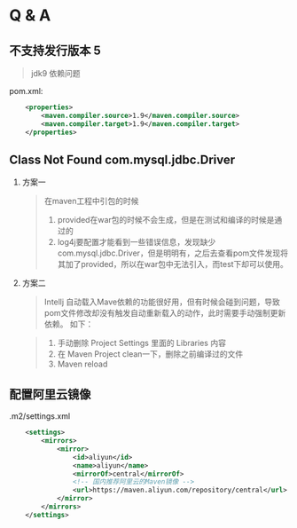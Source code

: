 # Q & A
## 不支持发行版本 5
> jdk9 依赖问题

pom.xml:
```xml
    <properties>
        <maven.compiler.source>1.9</maven.compiler.source>
        <maven.compiler.target>1.9</maven.compiler.target>
    </properties>
```

## Class Not Found com.mysql.jdbc.Driver
1. 方案一
    > 在maven工程中引包的时候
    > 1. provided在war包的时候不会生成，但是在测试和编译的时候是通过的
    > 2. log4j要配置才能看到一些错误信息，发现缺少com.mysql.jdbc.Driver，但是明明有，之后去查看pom文件发现将其加了provided，所以在war包中无法引入，而test下却可以使用。

2. 方案二
    > Intellj 自动载入Mave依赖的功能很好用，但有时候会碰到问题，导致pom文件修改却没有触发自动重新载入的动作，此时需要手动强制更新依赖。 
    > 如下：

    > 1. 手动删除 Project Settings 里面的 Libraries 内容
    > 2. 在 Maven Project clean一下，删除之前编译过的文件
    > 3. Maven reload

## 配置阿里云镜像
.m2/settings.xml
```xml
    <settings>
        <mirrors>
            <mirror>
                <id>aliyun</id>
                <name>aliyun</name>
                <mirrorOf>central</mirrorOf>
                <!-- 国内推荐阿里云的Maven镜像 -->
                <url>https://maven.aliyun.com/repository/central</url>
            </mirror>
        </mirrors>
    </settings>
```